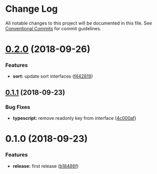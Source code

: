 # Change Log

All notable changes to this project will be documented in this file.
See [Conventional Commits](https://conventionalcommits.org) for commit guidelines.

<a name="0.2.0"></a>
# [0.2.0](https://github.com/utlime/monorepo/tree/master/packages/sort/compare/@utlime/sort@0.1.1...@utlime/sort@0.2.0) (2018-09-26)


### Features

* **sort:** update sort interfaces ([f442819](https://github.com/utlime/monorepo/tree/master/packages/sort/commit/f442819))





<a name="0.1.1"></a>
## [0.1.1](https://github.com/utlime/monorepo/tree/master/packages/sort/compare/@utlime/sort@0.1.0...@utlime/sort@0.1.1) (2018-09-23)


### Bug Fixes

* **typescript:** remove readonly key from interface ([4c000af](https://github.com/utlime/monorepo/tree/master/packages/sort/commit/4c000af))





<a name="0.1.0"></a>
# 0.1.0 (2018-09-23)


### Features

* **release:** first release ([b18486f](https://github.com/utlime/monorepo/tree/master/packages/sort/commit/b18486f))
